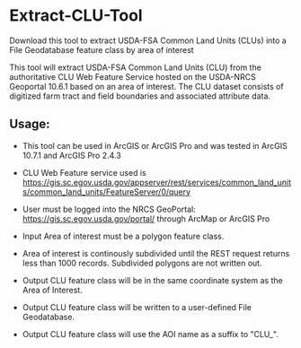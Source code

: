 # Extract-CLU-Tool
Download this tool to extract USDA-FSA Common Land Units (CLUs) into a File Geodatabase feature class by area of interest

This tool will extract USDA-FSA Common Land Units (CLU) from the authoritative CLU Web Feature Service hosted on the USDA-NRCS Geoportal 10.6.1 based on an area of interest. The CLU dataset consists of digitized farm tract and field boundaries and associated attribute data.

## Usage:
   - This tool can be used in ArcGIS or ArcGIS Pro and was tested in ArcGIS 10.7.1 and ArcGIS Pro 2.4.3
   - CLU Web Feature service used is https://gis.sc.egov.usda.gov/appserver/rest/services/common_land_units/common_land_units/FeatureServer/0/query

   - User must be logged into the NRCS GeoPortal: https://gis.sc.egov.usda.gov/portal/ through ArcMap or ArcGIS Pro
   - Input Area of interest must be a polygon feature class.
   - Area of interest is continously subdivided until the REST request returns less than 1000 records. Subdivided polygons are not written out.
   - Output CLU feature class will be in the same coordinate system as the Area of Interest.
   - Output CLU feature class will be written to a user-defined File Geodatabase.
   - Output CLU feature class will use the AOI name as a suffix to "CLU_".
